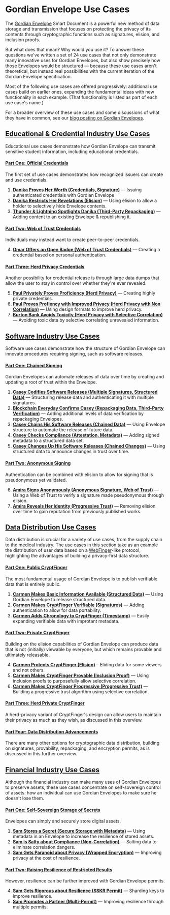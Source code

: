 # Gordian Envelope Use Cases

The [Gordian Envelope](https://www.blockchaincommons.com/introduction/Envelope-Intro/) Smart Document is a powerful new method of data storage and transmission that focuses on protecting the privacy of its contents through cryptographic functions such as signatures, elision, and inclusion proofs. 

But what does that mean? Why would you use it? To answer these questions we've written a set of 24 use cases that not only demonstrate many innovative uses for Gordian Envelopes, but also show precisely how those Envelopes would be structured — because these use cases aren't theoretical, but instead real possibilities with the current iteration of the Gordian Envelope specification.

Most of the following use cases are offered progressively: additional use cases build on earlier ones, expanding the fundamental ideas with new functionality in each example. (That functionality is listed as part of each use case's name.)

For a broader overview of these use cases and some discussions of what they have in common, see our [blog posting on Gordian Envelopes](https://www.blockchaincommons.com/introduction/Gordian-Envelope-Use-Cases/).

## [Educational & Credential Industry Use Cases](https://github.com/BlockchainCommons/Gordian/blob/master/Envelope/Use-Cases/Educational.md)

Educational use cases demonstrate how Gordian Envelope can transmit sensitive student information, including educational credentials.

#### [Part One: Official Credentials](https://github.com/BlockchainCommons/Gordian/blob/master/Envelope/Use-Cases/Educational.md#part-one-official-credentials)

The first set of use cases demonstrates how recognized issuers can create and use credentials.

1. [**Danika Proves Her Worth (Credentials, Signature)**](https://github.com/BlockchainCommons/Gordian/blob/master/Envelope/Use-Cases/Educational.md#1-danika-proves-her-worth-credentials-signature) — Issuing authenticated credentials with Gordian Envelope
2. [**Danika Restricts Her Revelations (Elision)**](https://github.com/BlockchainCommons/Gordian/blob/master/Envelope/Use-Cases/Educational.md#2-danika-restricts-her-revelations-elision) — Using elision to allow a holder to selectively hide Envelope contents.
3. [**Thunder & Lightning Spotlights Danika (Third-Party Repackaging)**](https://github.com/BlockchainCommons/Gordian/blob/master/Envelope/Use-Cases/Educational.md#3-thunder--lightning-spotlights-danika-third-party--repackaging) — Adding content to an existing Envelope & republishing it.

#### [Part Two: Web of Trust Credentials](https://github.com/BlockchainCommons/Gordian/blob/master/Envelope/Use-Cases/Educational.md#part-two-web-of-trust-credentials)

Individuals may instead want to create peer-to-peer credentials.

4. [**Omar Offers an Open Badge (Web of Trust Credentials)**](https://github.com/BlockchainCommons/Gordian/blob/master/Envelope/Use-Cases/Educational.md#4-omar-offers-an-open-badge-web-of-trust-credentials) — Creating a credential based on personal authentication.

#### [Part Three: Herd Privacy Credentials](https://github.com/BlockchainCommons/Gordian/blob/master/Envelope/Use-Cases/Educational.md#part-three-herd-privacy-credentials)

Another possibility for credential release is through large data dumps that allow the user to stay in control over whether they're ever revealed.

5. [**Paul Privately Proves Proficiency (Herd Privacy)**](https://github.com/BlockchainCommons/Gordian/blob/master/Envelope/Use-Cases/Educational.md#5-paul-privately-proves-proficiency-herd-privacy) — Creating highly private credentials.
6. [**Paul Proves Profiency with Improved Privacy (Herd Privacy with Non Correlation)**](https://github.com/BlockchainCommons/Gordian/blob/master/Envelope/Use-Cases/Educational.md#6-paul-proves-proficiency-with-improved-privacy-herd-privacy-with-non-correlation) — Using design formats to improve herd privacy.
7. [**Burton Bank Avoids Toxicity (Herd Privacy with Selective Correlation)**](https://github.com/BlockchainCommons/Gordian/blob/master/Envelope/Use-Cases/Educational.md#7-burton-bank-avoids-toxicity-herd-privacy-with-selective-correlation) — Avoiding toxic data by selective correlating unrevealed information.

## [Software Industry Use Cases](https://github.com/BlockchainCommons/Gordian/blob/master/Envelope/Use-Cases/Software.md)

Software use cases demonstrate how the structure of Gordian Envelope can innovate procedures requiring signing, such as software releases.

#### [Part One: Chained Signing](https://github.com/BlockchainCommons/Gordian/blob/master/Envelope/Use-Cases/Software.md#part-one-chained-signing)

Gordian Envelopes can automate releases of data over time by creating and updating a root of trust within the Envelope.

1. [**Casey Codifies Software Releases (Multiple Signatures, Structured Data)**](https://github.com/BlockchainCommons/Gordian/blob/master/Envelope/Use-Cases/Software.md#1-casey-codifies-software-releases-multiple-signatures-structured-data) — Structuring release data and authenticating it with multiple signatures.
2. [**Blockchain Everyday Confirms Casey (Repackaging Data, Third-Party Verification)**](https://github.com/BlockchainCommons/Gordian/blob/master/Envelope/Use-Cases/Software.md#2-blockchain-everyday-confirms-casey-repackaging-data-third-party-verification) — Adding additional levels of data verification by repackaging Envelopes.
3. [**Casey Chains His Software Releases (Chained Data)**](https://github.com/BlockchainCommons/Gordian/blob/master/Envelope/Use-Cases/Software.md#3-casey-chains-his-software-releases-chained-data) — Using Envelope structure to automate the release of future data.
4. [**Casey Checks Compliance (Attestation, Metadata)**](https://github.com/BlockchainCommons/Gordian/blob/master/Envelope/Use-Cases/Software.md#4-casey-check-compliance-attestation-metadata) — Adding signed metadata to a structured data set.
5. [**Casey Changes Up His Software Releases (Chained Changes)**](https://github.com/BlockchainCommons/Gordian/blob/master/Envelope/Use-Cases/Software.md#5-casey-changes-up-his-software-releases-chained-changes) — Using structured data to announce changes in trust over time.

#### [Part Two: Anonymous Signing](https://github.com/BlockchainCommons/Gordian/blob/master/Envelope/Use-Cases/Software.md#part-two-anonymous-signing)

Authentication can be combined with elision to allow for signing that is pseudonymous yet validated.

6. [**Amira Signs Anonymously (Anonymous Signature, Web of Trust)**](https://github.com/BlockchainCommons/Gordian/blob/master/Envelope/Use-Cases/Software.md#6-amira-signs-anonymously-anonymous-signature-web-of-trust) — Using a Web of Trust to verify a signature made pseudonymous through elision.
7. [**Amira Reveals Her Identity (Progressive Trust)**](https://github.com/BlockchainCommons/Gordian/blob/master/Envelope/Use-Cases/Software.md#7-amira-reveals-her-identity-progressive-trust) — Removing elision over time to gain reputation from previously published works.

## [Data Distribution Use Cases](https://github.com/BlockchainCommons/Gordian/blob/master/Envelope/Use-Cases/Data.md)

Data distribution is crucial for a variety of use cases, from the supply chain to the medical industry. The use cases in this section take as an example the distribution of user data based on a [WebFinger](https://www.rfc-editor.org/rfc/rfc7033.html)-like protocol, highlighting the advantages of building a privacy-first data structure.

#### [**Part One: Public CryptFinger**](https://github.com/BlockchainCommons/Gordian/blob/master/Envelope/Use-Cases/Data.md#part-one-public-cryptfinger)

The most fundamental usage of Gordian Envelope is to publish verifiable data that is entirely public.

1. [**Carmen Makes Basic Information Available (Structured Data)**](https://github.com/BlockchainCommons/Gordian/blob/master/Envelope/Use-Cases/Data.md#1-carmen-makes-basic-info-available-structured-data) — Using Gordian Envelope to release structured data.
2. [**Carmen Makes CryptFinger Verifiable (Signatures)**](https://github.com/BlockchainCommons/Gordian/blob/master/Envelope/Use-Cases/Data.md#2-carmen-makes-cryptfinger-verifiable-signatures) — Adding authentication to allow for data portability.
3. [**Carmen Adds Chronology to CryptFinger (Timestamp)**](https://github.com/BlockchainCommons/Gordian/blob/master/Envelope/Use-Cases/Data.md#3-carmen-add-chronology-to-cryptfinger-timestamp) — Easily expanding verifiable data with improtant metadata.

#### [**Part Two: Private CryptFinger**](https://github.com/BlockchainCommons/Gordian/blob/master/Envelope/Use-Cases/Data.md#part-two-private-cryptfinger)

Building on the elision capabilities of Gordian Envelope can produce data that is not (initially) viewable by everyone, but which remains provable and ultimately releasable.

4. [**Carmen Protects CryptFinger (Elision)**](https://github.com/BlockchainCommons/Gordian/blob/master/Envelope/Use-Cases/Data.md#4-carmen-protects-cryptfinger-elision) – Eliding data for some viewers and not others.
5. [**Carmen Makes CryptFinger Provable (Inclusion Proof)**](https://github.com/BlockchainCommons/Gordian/blob/master/Envelope/Use-Cases/Data.md#5-carmen-makes-cryptfinger-provable-inclusion-proof) — Using inclusion proofs to purposefully allow selective correlation.
6. [**Carmen Makes CryptFinger Progressive (Progressive Trust)**](https://github.com/BlockchainCommons/Gordian/blob/master/Envelope/Use-Cases/Data.md#6-carmen-makes-cryptfinger-progressive-progressive-trust) — Building a progressive trust algorithm using selective correlation.

#### [**Part Three: Herd Private CryptFinger**](https://github.com/BlockchainCommons/Gordian/blob/master/Envelope/Use-Cases/Data.md#part-three-herd-private-cryptfinger)

A herd-privacy variant of CryptFinger's design can allow users to maintain their privacy as much as they wish, as discussed in this overview.

#### [**Part Four: Data Distribution Advancements**](https://github.com/BlockchainCommons/Gordian/blob/master/Envelope/Use-Cases/Data.md#part-four-data-distribution-advancements)

There are many other options for cryptographic data distribution, building on signatures, provability, repackaging, and encryption permits, as is discussed in this further overview.

## [Financial Industry Use Cases](https://github.com/BlockchainCommons/Gordian/blob/master/Envelope/Use-Cases/Financial.md)

Although the financial industry can make many uses of Gordian Envelopes to preserve assets, these use cases concentrate on self-sovereign control of assets: how an individual can use Gordian Envelopes to make sure he doesn't lose them. 

#### [Part One: Self-Sovereign Storage of Secrets](https://github.com/BlockchainCommons/Gordian/blob/master/Envelope/Use-Cases/Financial.md#part-one-self-sovereign-storage-of-secrets)

Envelopes can simply and securely store digital assets.

1. [**Sam Stores a Secret (Secure Storage with Metadata)**](https://github.com/BlockchainCommons/Gordian/blob/master/Envelope/Use-Cases/Financial.md#1-sam-stores-a-secret-secure-storage-with-metadata) — Using metadata in an Envelope to increase the resilience of stored assets.
2. [**Sam is Salty about Compliance (Non-Correlation)**](https://github.com/BlockchainCommons/Gordian/blob/master/Envelope/Use-Cases/Financial.md#2-sam-is-salty-about-compliance-non-correlation) — Salting data to eliminate correlation dangers.
3. [**Sam Gets Paranoid about Privacy (Wrapped Encryption)**](https://github.com/BlockchainCommons/Gordian/blob/master/Envelope/Use-Cases/Financial.md#3-sam-gets-paranoid-about-privacy-wrapped-encryption) — Improving privacy at the cost of resilience.

#### [Part Two: Raising Resilience of Restricted Results](https://github.com/BlockchainCommons/Gordian/blob/master/Envelope/Use-Cases/Financial.md#part-two-raising-resilience-of-restricted-results)

However, resilience can be further improved with Gordian Envelope permits.

4. [**Sam Gets Rigorous about Resilience (SSKR Permit)**](https://github.com/BlockchainCommons/Gordian/blob/master/Envelope/Use-Cases/Financial.md#4-sam-gets-rigorous-about-resilience-sskr-permit) — Sharding keys to improve resilience.
5. [**Sam Promotes a Partner (Multi-Permit)**](https://github.com/BlockchainCommons/Gordian/blob/master/Envelope/Use-Cases/Financial.md#5-sam-promotes-a-partner-multi-permit) — Improving resilience through multiple permits.
